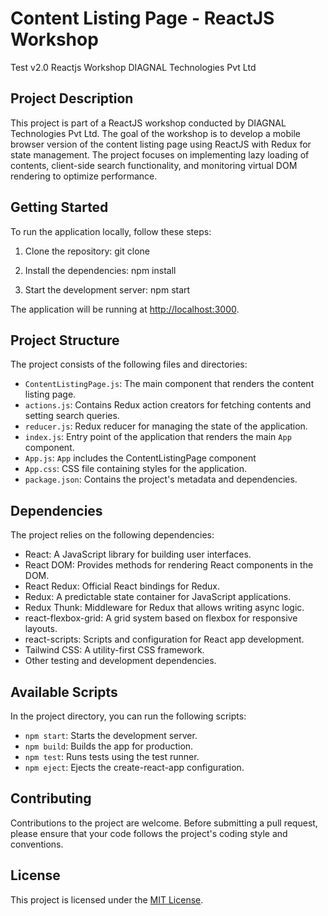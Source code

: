 # Content Listing Page - ReactJS Workshop

Test v2.0
Reactjs Workshop
DIAGNAL Technologies Pvt Ltd

## Project Description
This project is part of a ReactJS workshop conducted by DIAGNAL Technologies Pvt Ltd. The goal of the workshop is to develop a mobile browser version of the content listing page using ReactJS with Redux for state management. The project focuses on implementing lazy loading of contents, client-side search functionality, and monitoring virtual DOM rendering to optimize performance.



## Getting Started

To run the application locally, follow these steps:

1. Clone the repository: git clone <repository-url>

2. Install the dependencies: npm install

3. Start the development server: npm start



The application will be running at [http://localhost:3000](http://localhost:3000).

## Project Structure

The project consists of the following files and directories:

- `ContentListingPage.js`: The main component that renders the content listing page.
- `actions.js`: Contains Redux action creators for fetching contents and setting search queries.
- `reducer.js`: Redux reducer for managing the state of the application.
- `index.js`: Entry point of the application that renders the main `App` component.
- `App.js`: `App` includes the ContentListingPage component
- `App.css`: CSS file containing styles for the application.
- `package.json`: Contains the project's metadata and dependencies.

## Dependencies

The project relies on the following dependencies:

- React: A JavaScript library for building user interfaces.
- React DOM: Provides methods for rendering React components in the DOM.
- React Redux: Official React bindings for Redux.
- Redux: A predictable state container for JavaScript applications.
- Redux Thunk: Middleware for Redux that allows writing async logic.
- react-flexbox-grid: A grid system based on flexbox for responsive layouts.
- react-scripts: Scripts and configuration for React app development.
- Tailwind CSS: A utility-first CSS framework.
- Other testing and development dependencies.

## Available Scripts

In the project directory, you can run the following scripts:

- `npm start`: Starts the development server.
- `npm build`: Builds the app for production.
- `npm test`: Runs tests using the test runner.
- `npm eject`: Ejects the create-react-app configuration.

## Contributing

Contributions to the project are welcome. Before submitting a pull request, please ensure that your code follows the project's coding style and conventions.

## License

This project is licensed under the [MIT License](LICENSE).




